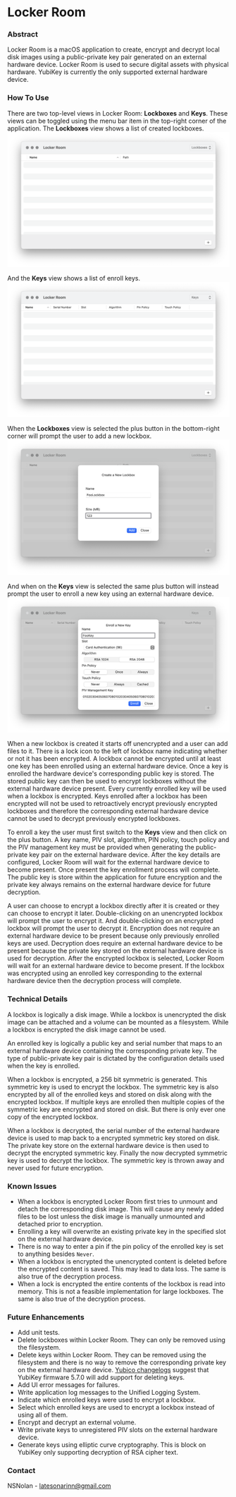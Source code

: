 # Locker Room

### Abstract

Locker Room is a macOS application to create, encrypt and decrypt local disk images using a public-private key pair generated on an external hardware device. Locker Room is used to secure digital assets with physical hardware. YubiKey is currently the only supported external hardware device.

### How To Use

There are two top-level views in Locker Room: **Lockboxes** and **Keys**. These views can be toggled using the menu bar item in the top-right corner of the application. The **Lockboxes** view shows a list of created lockboxes.
![](Images/Locker-Room-Lockboxes.png)

And the **Keys** view shows a list of enroll keys.
![](Images/Locker-Room-Keys.png)

When the **Lockboxes** view is selected the plus button in the bottom-right corner will prompt the user to add a new lockbox.
![](Images/Locker-Room-Add-Lockbox.png)

And when on the **Keys** view is selected the same plus button will instead prompt the user to enroll a new key using an external hardware device.
![](Images/Locker-Room-Add-Key.png)

When a new lockbox is created it starts off unencrypted and a user can add files to it. There is a lock icon to the left of lockbox name indicating whether or not it has been encrypted. A lockbox cannot be encrypted until at least one key has been enrolled using an external hardware device. Once a key is enrolled the hardware device's corresponding public key is stored. The stored public key can then be used to encrypt lockboxes without the external hardware device present. Every currently enrolled key will be used when a lockbox is encrypted. Keys enrolled after a lockbox has been encrypted will not be used to retroactively encrypt previously encrypted lockboxes and therefore the corresponding external hardware device cannot be used to decrypt previously encrypted lockboxes.

To enroll a key the user must first switch to the **Keys** view and then click on the plus button. A key name, PIV slot, algorithm, PIN policy, touch policy and the PIV management key must be provided when generating the public-private key pair on the external hardware device. After the key details are configured, Locker Room will wait for the external hardware device to become present. Once present the key enrollment process will complete. The public key is store within the application for future encryption and the private key always remains on the external hardware device for future decryption.

A user can choose to encrypt a lockbox directly after it is created or they can choose to encrypt it later. Double-clicking on an unencrypted lockbox will prompt the user to encrypt it. And double-clicking on an encrypted lockbox will prompt the user to decrypt it. Encryption does not require an external hardware device to be present because only previously enrolled keys are used. Decryption does require an external hardware device to be present because the private key stored on the external hardware device is used for decryption. After the encrypted lockbox is selected, Locker Room will wait for an external hardware device to become present. If the lockbox was encrypted using an enrolled key corresponding to the external hardware device then the decryption process will complete.

### Technical Details

A lockbox is logically a disk image. While a lockbox is unencrypted the disk image can be attached and a volume can be mounted as a filesystem. While a lockbox is encrypted the disk image cannot be used.

An enrolled key is logically a public key and serial number that maps to an external hardware device containing the corresponding private key. The type of public-private key pair is dictated by the configuration details used when the key is enrolled.

When a lockbox is encrypted, a 256 bit symmetric is generated. This symmetric key is used to encrypt the lockbox. The symmetric key is also encrypted by all of the enrolled keys and stored on disk along with the encrypted lockbox. If multiple keys are enrolled then multiple copies of the symmetric key are encrypted and stored on disk. But there is only ever one copy of the encrypted lockbox.

When a lockbox is decrypted, the serial number of the external hardware device is used to map back to a encrypted symmetric key stored on disk. The private key store on the external hardware device is then used to decrypt the encrypted symmetric key. Finally the now decrypted symmetric key is used to decrypt the lockbox. The symmetric key is thrown away and never used for future encryption.

### Known Issues

- When a lockbox is encrypted Locker Room first tries to unmount and detach the corresponding disk image. This will cause any newly added files to be lost unless the disk image is manually unmounted and detached prior to encryption.
- Enrolling a key will overwrite an existing private key in the specified slot on the external hardware device.
- There is no way to enter a pin if the pin policy of the enrolled key is set to anything besides `Never`.
- When a lockbox is encrypted the unencrypted content is deleted before the encrypted content is saved. This may lead to data loss. The same is also true of the decryption process.
- When a lock is encrypted the entire contents of the lockbox is read into memory. This is not a feasible implementation for large lockboxes. The same is also true of the decryption process.

### Future Enhancements

- Add unit tests.
- Delete lockboxes within Locker Room. They can only be removed using the filesystem.
- Delete keys within Locker Room. They can be removed using the filesystem and there is no way to remove the corresponding private key on the external hardware device. [Yubico changelogs](https://github.com/Yubico/yubico-piv-tool/blob/master/debian/changelog) suggest that YubiKey firmware 5.7.0 will add support for deleting keys.
- Add UI error messages for failures.
- Write application log messages to the Unified Logging System.
- Indicate which enrolled keys were used to encrypt a lockbox.
- Select which enrolled keys are used to encrypt a lockbox instead of using all of them.
- Encrypt and decrypt an external volume.
- Write private keys to unregistered PIV slots on the external hardware device.
- Generate keys using elliptic curve cryptography. This is block on YubiKey only supporting decryption of RSA cipher text.

### Contact

NSNolan - latesonarinn@gmail.com
